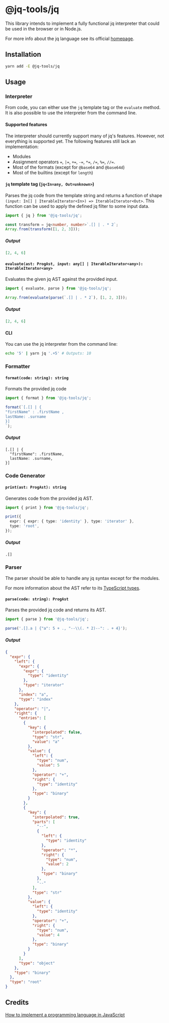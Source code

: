 # @jq-tools/jq

This library intends to implement a fully functional jq interpreter that could be used in the browser or in Node.js.

For more info about the jq language see its official [homepage](https://stedolan.github.io/jq/).

## Installation

```bash
yarn add -E @jq-tools/jq
```

## Usage

### Interpreter

From code, you can either use the `jq` template tag or the `evaluate` method. It is also possible to use the interpreter
from the command line.

#### Supported features

The interpreter should currently support many of jq's features. However, not everything is supported yet. The following
features still lack an implementation:

- Modules
- Assignment operators `=`, `|=`, `+=`, `-=`, `*=`, `/=`, `%=`, `//=`.
- Most of the formats (except for `@base64` and `@base64d`)
- Most of the builtins (except for `length`)

#### `jq` template tag (`jq<In=any, Out=unknown>`)

Parses the jq code from the template string and returns a function of shape
`(input: In[] | IterableIterator<In>) => IterableIterator<Out>`. This function can be used to apply the defined jq
filter to some input data.

```ts
import { jq } from '@jq-tools/jq';

const transform = jq<number, number>`.[] | . * 2`;
Array.from(transform([1, 2, 3]));
```

##### Output

```json
[2, 4, 6]
```

#### `evaluate(ast: ProgAst, input: any[] | IterableIterator<any>): IterableIterator<any>`

Evaluates the given jq AST against the provided input.

```ts
import { evaluate, parse } from '@jq-tools/jq';

Array.from(evaluate(parse(`.[] | . * 2`), [1, 2, 3]));
```

##### Output

```json
[2, 4, 6]
```

#### CLI

You can use the jq interpreter from the command line:

```bash
echo '5' | yarn jq '.+5' # Outputs: 10
```

### Formatter

#### `format(code: string): string`

Formats the provided jq code

```ts
import { format } from '@jq-tools/jq';

format(`[.[] | {
"firstName" : .firstName ,
lastName: .surname
}]
`);
```

##### Output

```jq
[.[] | {
  "firstName": .firstName,
  lastName: .surname,
}]
```

### Code Generator

#### `print(ast: ProgAst): string`

Generates code from the provided jq AST.

```ts
import { print } from '@jq-tools/jq';

print({
  expr: { expr: { type: 'identity' }, type: 'iterator' },
  type: 'root',
});
```

##### Output

```jq
.[]
```

### Parser

The parser should be able to handle any jq syntax except for the modules.

For more information about the AST refer to
its [TypeScript types](https://github.com/alexxander/jq-tools/blob/main/packages/jq/src/lib/parser/AST.ts).

#### `parse(code: string): ProgAst`

Parses the provided jq code and returns its AST.

```ts
import { parse } from '@jq-tools/jq';

parse('.[].a | {"a": 5 + ., "--\\(. * 2)--": . + 4}');
```

##### Output

```json
{
  "expr": {
    "left": {
      "expr": {
        "expr": {
          "type": "identity"
        },
        "type": "iterator"
      },
      "index": "a",
      "type": "index"
    },
    "operator": "|",
    "right": {
      "entries": [
        {
          "key": {
            "interpolated": false,
            "type": "str",
            "value": "a"
          },
          "value": {
            "left": {
              "type": "num",
              "value": 5
            },
            "operator": "+",
            "right": {
              "type": "identity"
            },
            "type": "binary"
          }
        },
        {
          "key": {
            "interpolated": true,
            "parts": [
              "--",
              {
                "left": {
                  "type": "identity"
                },
                "operator": "*",
                "right": {
                  "type": "num",
                  "value": 2
                },
                "type": "binary"
              },
              "--"
            ],
            "type": "str"
          },
          "value": {
            "left": {
              "type": "identity"
            },
            "operator": "+",
            "right": {
              "type": "num",
              "value": 4
            },
            "type": "binary"
          }
        }
      ],
      "type": "object"
    },
    "type": "binary"
  },
  "type": "root"
}
```

## Credits

[How to implement a programming language in JavaScript](https://lisperator.net/pltut/)
